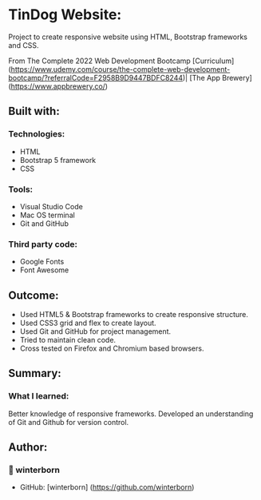 # TinDog Website:

Project to create responsive website using HTML, Bootstrap frameworks and CSS.

From The Complete 2022 Web Development Bootcamp [Curriculum] (https://www.udemy.com/course/the-complete-web-development-bootcamp/?referralCode=F2958B9D9447BDFC8244)| [The App Brewery] (https://www.appbrewery.co/)

## Built with:

### Technologies:

- HTML
- Bootstrap 5 framework
- CSS

### Tools:

- Visual Studio Code
- Mac OS terminal
- Git and GitHub

### Third party code:

- Google Fonts
- Font Awesome

## Outcome:

- Used HTML5 & Bootstrap frameworks to create responsive structure.
- Used CSS3 grid and flex to create layout.
- Used Git and GitHub for project management.
- Tried to maintain clean code.
- Cross tested on Firefox and Chromium based browsers.

## Summary:

### What I learned:

Better knowledge of responsive frameworks.
Developed an understanding of Git and Github for version control.

## Author:
### 👤 winterborn

- GitHub: [winterborn] (https://github.com/winterborn)
